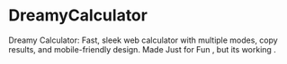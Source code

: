 # DreamyCalculator
Dreamy Calculator: Fast, sleek web calculator with multiple modes, copy results, and mobile-friendly design. Made Just for Fun , but its working . 
